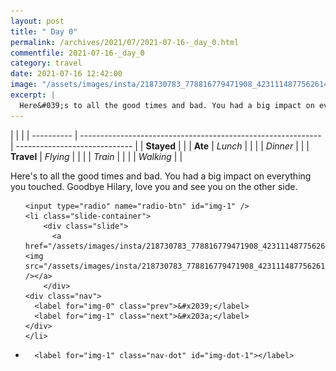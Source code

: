 ```yaml
---
layout: post
title: " Day 0"
permalink: /archives/2021/07/2021-07-16-_day_0.html
commentfile: 2021-07-16-_day_0
category: travel
date: 2021-07-16 12:42:00
image: "/assets/images/insta/218730783_778816779471908_4231114877562614213_n_17934489778579988.jpg"
excerpt: |
  Here&#039;s to all the good times and bad. You had a big impact on everything you touched. Goodbye Hilary, love you and see you on the other side.
---
```


|            |                                                              |
| ---------- | ------------------------------------------------------------ | ----------------------------- |
| **Stayed** |  |
| **Ate**    | _Lunch_                                                      |          |
|            | _Dinner_                                                     |          |
| **Travel** | _Flying_                                                     |          |
|            | _Train_                                                      |          |
|            | _Walking_                                                    |          |


Here&#039;s to all the good times and bad. You had a big impact on everything you touched. Goodbye Hilary, love you and see you on the other side.


<ul class="slides">

    <input type="radio" name="radio-btn" id="img-1" />
    <li class="slide-container">
        <div class="slide">
          <a href="/assets/images/insta/218730783_778816779471908_4231114877562614213_n_17934489778579988.jpg"><img src="/assets/images/insta/218730783_778816779471908_4231114877562614213_n_17934489778579988.jpg" /></a>
        </div>
    <div class="nav">
      <label for="img-0" class="prev">&#x2039;</label>
      <label for="img-1" class="next">&#x203a;</label>
    </div>
    </li>
			
<li class="nav-dots">

      <label for="img-1" class="nav-dot" id="img-dot-1"></label>

</li>
</ul>        
             

		
